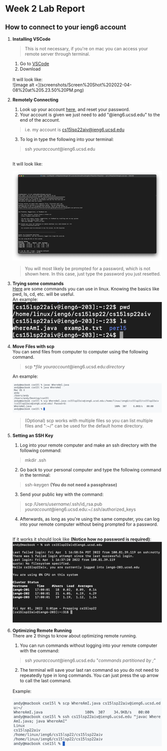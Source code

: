 # Week 2 Lab Report

## How to connect to your ieng6 account


1. **Installing VSCode**
    > This is not necessary, if you're on mac you can access your remote server through terminal.
    1. Go to [VSCode](https://code.visualstudio.com)
    2. Download
    <br>
    It will look like:<br>
    ![image alt <](screenshots/Screen%20Shot%202022-04-08%20at%205.23.50%20PM.png)
2. **Remotely Connecting**
    1. Look up your account [here](https://sdacs.ucsd.edu/~icc/index.php), and reset your password.
    2. Your account is given we just need to add "@ieng6.ucsd.edu" to the end of the account.
    > i.e. my account is cs15lsp22aiv@ieng6.ucsd.edu
    3. To log in type the following into your terminal:
    > ssh *youraccount*@ieng6.ucsd.edu

    <br>
    It will look like:<br>

    ![image alt <](screenshots/Screen%20Shot%202022-04-08%20at%205.46.47%20PM.png)
    
    > You will most likely be prompted for a password, which is not shown here. In this case, just type the password you just resetted.
3. **Trying some commands**
    <br>
    [Here](https://maker.pro/linux/tutorial/basic-linux-commands-for-beginners) are some commands you can use in linux. Knowing the basics like pwd, ls, cd, etc. will be useful.<br>
    An example:<br>
    ![image alt <](screenshots/Screen%20Shot%202022-04-01%20at%204.43.25%20PM.png)
4. **Move Files with scp** <br>
    You can send files from computer to computer using the following command. <br>

    > scp **file* *youraccount*@ieng6.ucsd.edu:*directory*
    
    An example:<br>

    ![image alt <](screenshots/Screen%20Shot%202022-04-01%20at%204.43.10%20PM.png)
    > (Optional) scp works with multiple files so you can list multiple files and ":~/" can be  used for the default home directory.
5. **Setting an SSH Key**
    1. Log into your remote computer and make an ssh directory with the following command:
    > mkdir .ssh
    2. Go back to your personal computer and type the following command in the terminal:
    > ssh-keygen **(You do not need a passphrase)**
    3. Send your public key with the command:
    > scp /Users/*username*/.ssh/id_rsa.pub *youraccount*@ieng6.ucsd.edu:~/.ssh/authorized_keys
    4. Afterwards, as long as you're using the same computer, you can log into your remote computer without being prompted for a password.
    <br>

    If it works it should look like **(Notice how no password is required)**:
    ![image alt <](screenshots/Screen%20Shot%202022-04-01%20at%205.01.54%20PM.png)
6. **Optimizing Remote Running** <br>
    There are 2 things to know about optimizing remote running.
    1. You can run commands without logging into your remote computer with the command:
    > ssh *youraccount*@ieng6.ucsd.edu "*commands partitioned by ;*"
    2. The terminal will save your last ran command so you do not need to repeatedly type in long commands. You can just press the up arrow to call the last command.

    <br>
    Example:<br>

    ![image alt <](screenshots/Screen%20Shot%202022-04-01%20at%205.12.45%20PM.png)








    

